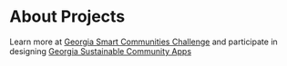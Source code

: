 # About Projects

Learn more at [Georgia Smart Communities Challenge](http://smartcities.ipat.gatech.edu/georgia-smart) and participate in designing <a href="https://model.georgia.org/communities" style="white-space: nowrap">Georgia Sustainable Community Apps</a>    
